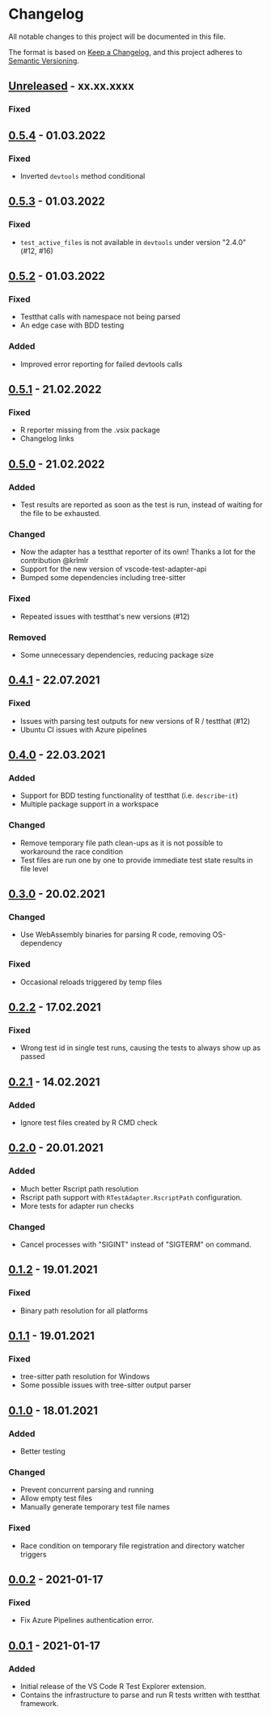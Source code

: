<!-- markdownlint-disable MD022 MD024 MD032 -->
# Changelog
All notable changes to this project will be documented in this file.

The format is based on [Keep a Changelog](https://keepachangelog.com/en/1.0.0/),
and this project adheres to [Semantic Versioning](https://semver.org/spec/v2.0.0.html).

## [Unreleased] - xx.xx.xxxx
### Fixed

## [0.5.4] - 01.03.2022
### Fixed
- Inverted `devtools` method conditional

## [0.5.3] - 01.03.2022
### Fixed
- `test_active_files` is not available in `devtools` under version "2.4.0" (#12, #16)

## [0.5.2] - 01.03.2022
### Fixed
- Testthat calls with namespace not being parsed
- An edge case with BDD testing

### Added
- Improved error reporting for failed devtools calls

## [0.5.1] - 21.02.2022
### Fixed
- R reporter missing from the .vsix package
- Changelog links

## [0.5.0] - 21.02.2022
### Added
- Test results are reported as soon as the test is run, instead of waiting for the file to be exhausted.

### Changed
- Now the adapter has a testthat reporter of its own! Thanks a lot for the contribution @krlmlr
- Support for the new version of vscode-test-adapter-api
- Bumped some dependencies including tree-sitter

### Fixed
- Repeated issues with testthat's new versions (#12)

### Removed
- Some unnecessary dependencies, reducing package size

## [0.4.1] - 22.07.2021
### Fixed
- Issues with parsing test outputs for new versions of R / testthat (#12)
- Ubuntu CI issues with Azure pipelines

## [0.4.0] - 22.03.2021
### Added
- Support for BDD testing functionality of testthat (i.e. `describe`-`it`)
- Multiple package support in a workspace

### Changed
- Remove temporary file path clean-ups as it is not possible to workaround the race condition
- Test files are run one by one to provide immediate test state results in file level

## [0.3.0] - 20.02.2021
### Changed
- Use WebAssembly binaries for parsing R code, removing OS-dependency

### Fixed
- Occasional reloads triggered by temp files

## [0.2.2] - 17.02.2021
### Fixed
- Wrong test id in single test runs, causing the tests to always show up as passed

## [0.2.1] - 14.02.2021
### Added
- Ignore test files created by R CMD check

## [0.2.0] - 20.01.2021
### Added
- Much better Rscript path resolution
- Rscript path support with `RTestAdapter.RscriptPath` configuration.
- More tests for adapter run checks

### Changed
- Cancel processes with "SIGINT" instead of "SIGTERM" on command.

## [0.1.2] - 19.01.2021
### Fixed
- Binary path resolution for all platforms

## [0.1.1] - 19.01.2021
### Fixed
- tree-sitter path resolution for Windows
- Some possible issues with tree-sitter output parser

## [0.1.0] - 18.01.2021
### Added
- Better testing

### Changed
- Prevent concurrent parsing and running
- Allow empty test files
- Manually generate temporary test file names

### Fixed
- Race condition on temporary file registration and directory watcher triggers

## [0.0.2] - 2021-01-17
### Fixed
- Fix Azure Pipelines authentication error.

## [0.0.1] - 2021-01-17
### Added
- Initial release of the VS Code R Test Explorer extension.
- Contains the infrastructure to parse and run R tests written with testthat framework.

[Unreleased]: https://github.com/meakbiyik/vscode-r-test-adapter/compare/v0.5.4...HEAD
[0.5.4]: https://github.com/meakbiyik/vscode-r-test-adapter/compare/v0.5.3...v0.5.4
[0.5.3]: https://github.com/meakbiyik/vscode-r-test-adapter/compare/v0.5.2...v0.5.3
[0.5.2]: https://github.com/meakbiyik/vscode-r-test-adapter/compare/v0.5.1...v0.5.2
[0.5.1]: https://github.com/meakbiyik/vscode-r-test-adapter/compare/v0.5.0...v0.5.1
[0.5.0]: https://github.com/meakbiyik/vscode-r-test-adapter/compare/v0.4.1...v0.5.0
[0.4.1]: https://github.com/meakbiyik/vscode-r-test-adapter/compare/v0.4.0...v0.4.1
[0.4.0]: https://github.com/meakbiyik/vscode-r-test-adapter/compare/v0.3.0...v0.4.0
[0.3.0]: https://github.com/meakbiyik/vscode-r-test-adapter/compare/v0.2.2...v0.3.0
[0.2.2]: https://github.com/meakbiyik/vscode-r-test-adapter/compare/v0.2.1...v0.2.2
[0.2.1]: https://github.com/meakbiyik/vscode-r-test-adapter/compare/v0.2.0...v0.2.1
[0.2.0]: https://github.com/meakbiyik/vscode-r-test-adapter/compare/v0.1.2...v0.2.0
[0.1.2]: https://github.com/meakbiyik/vscode-r-test-adapter/compare/v0.1.1...v0.1.2
[0.1.1]: https://github.com/meakbiyik/vscode-r-test-adapter/compare/v0.1.0...v0.1.1
[0.1.0]: https://github.com/meakbiyik/vscode-r-test-adapter/compare/v0.0.2...v0.1.0
[0.0.2]: https://github.com/meakbiyik/vscode-r-test-adapter/compare/v0.0.1...v0.0.2
[0.0.1]: https://github.com/meakbiyik/vscode-r-test-adapter/releases/tag/v0.0.1
